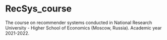 # RecSys_course
The course on recommender systems conducted in National Research University - Higher School of Economics (Moscow, Russia). Academic year 2021-2022. 
